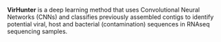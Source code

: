 **VirHunter** is a deep learning method that uses Convolutional Neural Networks (CNNs) and classifies previously assembled contigs to identify potential viral, host and bacterial (contamination) sequences in RNAseq sequencing samples. 
